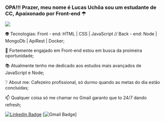 ### OPA!!! Prazer, meu nome é Lucas Uchôa sou um estudante de CC, Apaixonado por Front-end ☂
![](https://media1.giphy.com/media/3knKct3fGqxhK/giphy.gif)


👽 Tecnologias: Front - end: HTML | CSS | JavaScript // Back - end: Node | MongoDb | ApiRest | Docker;

🚀 Fortemente engajado em Front-end estou em busca da proimeira oportunidade;

📚 Atualmente tenho me dedicado aos estudos mais avançados de JavaScript e Node;

❔ About me: Cafezeiro profissional, só durmo quando as metas do dia estão concluidas;

📫 Qualquer coisa só me chamar no Gmail garanto que to 24/7 dando refresh;


[![Linkedin Badge](https://img.shields.io/badge/-LinkedIn-blue?style=flat-square&logo=Linkedin&logoColor=white&link=https://www.linkedin.com/in/lucas-uchôa-4a0482187/)](https://www.linkedin.com/in/lucas-uchôa-4a0482187/)
[![Gmail Badge](https://img.shields.io/badge/-Gmail-c14438?style=flat-square&logo=Gmail&logoColor=white&link=mailto:lucasismael03@gmail.com)]

